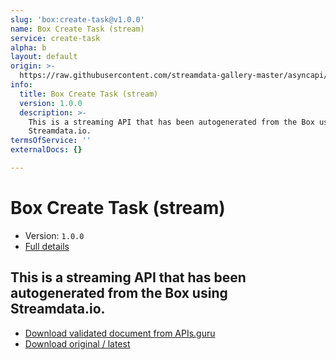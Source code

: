 ```yaml
---
slug: 'box:create-task@v1.0.0'
name: Box Create Task (stream)
service: create-task
alpha: b
layout: default
origin: >-
  https://raw.githubusercontent.com/streamdata-gallery-master/asyncapi/master/_listings/box/box-create-task-stream-async.md
info:
  title: Box Create Task (stream)
  version: 1.0.0
  description: >-
    This is a streaming API that has been autogenerated from the Box using
    Streamdata.io.
termsOfService: ''
externalDocs: {}

---
```

# Box Create Task (stream)

* Version: `1.0.0`
* [Full details](../html/box:create-task@v1.0.0.html)



## This is a streaming API that has been autogenerated from the Box using Streamdata.io.



* [Download validated document from APIs.guru](https://raw.githubusercontent.com/APIs-guru/asyncapi-directory/master/docs/APIs/box%3Acreate-task%40v1.0.0.yaml)
* [Download original / latest](https://raw.githubusercontent.com/streamdata-gallery-master/asyncapi/master/_listings/box/box-create-task-stream-async.md)

<script type="application/ld+json">
{
  "@context": "http://schema.org/",
  "@type": "WebAPI",
  "description": "This is a streaming API that has been autogenerated from the Box using Streamdata.io.",
  "documentation": "",

  "name": "Box Create Task (stream)"
}
</script>
